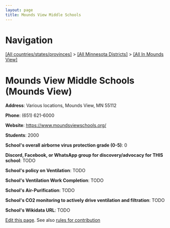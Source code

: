 ```yaml
---
layout: page
title: Mounds View Middle Schools
---
```

# Navigation

[[All countries/states/provinces]](../../..) > [[All Minnesota Districts]](../..) > [[All In Mounds View]](..)

# Mounds View Middle Schools (Mounds View)

**Address**: Various locations, Mounds View, MN 55112

**Phone**: (651) 621-6000

**Website**: <https://www.moundsviewschools.org/>

**Students**: 2000

**School's overall airborne virus protection grade (0-5)**: 0

**Discord, Facebook, or WhatsApp group for discovery/advocacy for THIS school**: TODO

**School's policy on Ventilation**: TODO

**School's Ventilation Work Completion**: TODO

**School's Air-Purification**: TODO

**School's CO2 monitoring to actively drive ventilation and filtration**: TODO

**School's Wikidata URL**: TODO


[Edit this page](https://github.com/ventilate-schools/MN/edit/main/./Mounds_View/Mounds_View_Middle_Schools.md). See also [rules for contribution](../../../contribution-rules/)